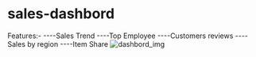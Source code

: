 # sales-dashbord
Features:-
 ----Sales Trend 
 ----Top Employee
 ----Customers reviews
 ----Sales by region
 ----Item Share
![dashbord_img](https://user-images.githubusercontent.com/90344769/185448268-899faa9c-4eb5-421e-b5e8-181d0847cb93.png)
